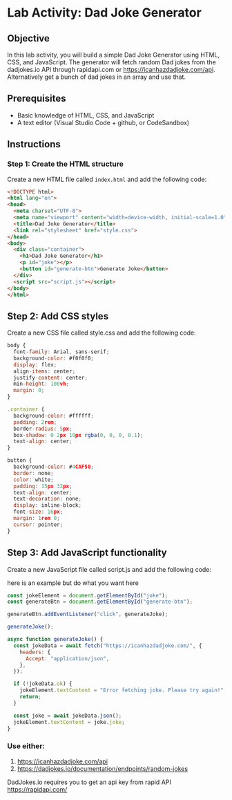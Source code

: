# Lab Activity: Dad Joke Generator

## Objective
In this lab activity, you will build a simple Dad Joke Generator using HTML, CSS, and JavaScript. The generator will fetch random Dad jokes from the dadjokes.io API through rapidapi.com or https://icanhazdadjoke.com/api. Alternatively get a bunch of dad jokes in an array and use that.

## Prerequisites
- Basic knowledge of HTML, CSS, and JavaScript
- A text editor (Visual Studio Code + github,  or CodeSandbox)

## Instructions

### Step 1: Create the HTML structure
Create a new HTML file called `index.html` and add the following code:

```html
<!DOCTYPE html>
<html lang="en">
<head>
  <meta charset="UTF-8">
  <meta name="viewport" content="width=device-width, initial-scale=1.0">
  <title>Dad Joke Generator</title>
  <link rel="stylesheet" href="style.css">
</head>
<body>
  <div class="container">
    <h1>Dad Joke Generator</h1>
    <p id="joke"></p>
    <button id="generate-btn">Generate Joke</button>
  </div>
  <script src="script.js"></script>
</body>
</html>
```

## Step 2: Add CSS styles

Create a new CSS file called style.css and add the following code:

```js
body {
  font-family: Arial, sans-serif;
  background-color: #f0f0f0;
  display: flex;
  align-items: center;
  justify-content: center;
  min-height: 100vh;
  margin: 0;
}

.container {
  background-color: #ffffff;
  padding: 2rem;
  border-radius: 5px;
  box-shadow: 0 2px 10px rgba(0, 0, 0, 0.1);
  text-align: center;
}

button {
  background-color: #4CAF50;
  border: none;
  color: white;
  padding: 15px 32px;
  text-align: center;
  text-decoration: none;
  display: inline-block;
  font-size: 16px;
  margin: 1rem 0;
  cursor: pointer;
}

```

## Step 3: Add JavaScript functionality
Create a new JavaScript file called script.js and add the following code:

here is an example but do what you want here

```js
const jokeElement = document.getElementById("joke");
const generateBtn = document.getElementById("generate-btn");

generateBtn.addEventListener("click", generateJoke);

generateJoke();

async function generateJoke() {
  const jokeData = await fetch("https://icanhazdadjoke.com/", {
    headers: {
      Accept: "application/json",
    },
  });

  if (!jokeData.ok) {
    jokeElement.textContent = "Error fetching joke. Please try again!";
    return;
  }

  const joke = await jokeData.json();
  jokeElement.textContent = joke.joke;
}

```

### Use either:
1. https://icanhazdadjoke.com/api
1. https://dadjokes.io/documentation/endpoints/random-jokes

DadJokes.io requires you to get an api key from rapid API https://rapidapi.com/